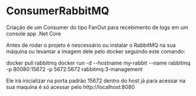# ConsumerRabbitMQ
Criação de um Consumer do tipo FanOut para recebimento de logs em um console app .Net Core

Antes de rodar o projeto é nescessário ou instalar o RabbitMQ na sua máquina ou levantar a imagem dele pelo docker
seguindo este comando:

docker pull rabbitmq
docker run -d --hostname my-rabbit --name rabbitmq -p 80080:15672 -p 5672:5672 rabbitmq:3-management

Ele irá inicializar na porta padrão 15672 dentro do host já para acessar na sua maquina é só acessar pelo http://localhost:8080

